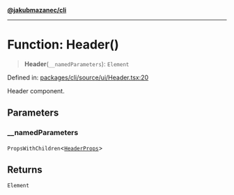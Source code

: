 [**@jakubmazanec/cli**](../README.md)

---

# Function: Header()

> **Header**(`__namedParameters`): `Element`

Defined in:
[packages/cli/source/ui/Header.tsx:20](https://github.com/jakubmazanec/tools/blob/dccfe8e5cee218e88ff4db59e4bf460975897c58/packages/cli/source/ui/Header.tsx#L20)

Header component.

## Parameters

### \_\_namedParameters

`PropsWithChildren`\<[`HeaderProps`](../type-aliases/HeaderProps.md)\>

## Returns

`Element`
